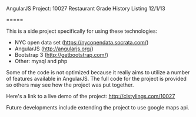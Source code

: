 AngularJS Project: 10027 Restaurant Grade History Listing
12/1/13

=====

This is a side project specifically for using these technologies:

- NYC open data set (https://nycopendata.socrata.com/)
- AngularJS (http://angularjs.org/)
- Bootstrap 3 (http://getbootstrap.com/)
- Other: mysql and php

Some of the code is not optimized because it really aims to utilize a number of features available in AngularJS.
The full code for the project is provided so others may see how the project was put together.

Here's a link to a live demo of the project: http://clstylings.com/10027


Future developments include extending the project to use google maps api.

